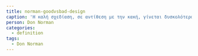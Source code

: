 ```yaml
---
title: norman-goodvsbad-design
caption: 'Η καλή σχεδίαση, σε αντίθεση με την κακή, γίνεται δυσκολότερα αντιληπτή επειδή η πρώτη ταιριάζει τόσο πολύ στις ανάγκες μας σε σημείο να γίνεται φυσική προέκταση της συμπεριφοράς μας.'
person: Don Norman
categories:
  - definition
tags:
  - Don Norman
---
```

